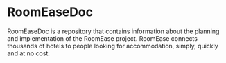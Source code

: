 # RoomEaseDoc

RoomEaseDoc is a repository that contains information about the planning and implementation of the RoomEase project. RoomEase connects thousands of hotels to people looking for accommodation, simply, quickly and at no cost.